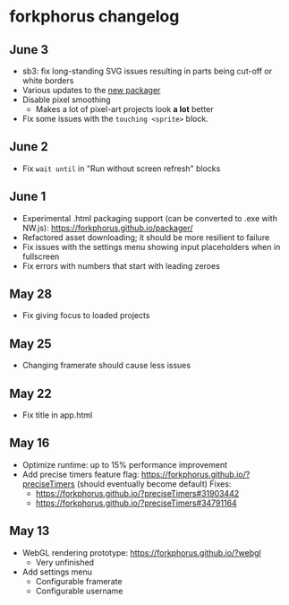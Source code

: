 # forkphorus changelog

## June 3

- sb3: fix long-standing SVG issues resulting in parts being cut-off or white borders
- Various updates to the [new packager](https://forkphorus.github.io/packager/)
- Disable pixel smoothing
  - Makes a lot of pixel-art projects look **a lot** better
- Fix some issues with the `touching <sprite>` block.

## June 2

- Fix `wait until` in "Run without screen refresh" blocks

## June 1

- Experimental .html packaging support (can be converted to .exe with NW.js): https://forkphorus.github.io/packager/
- Refactored asset downloading; it should be more resilient to failure
- Fix issues with the settings menu showing input placeholders when in fullscreen
- Fix errors with numbers that start with leading zeroes

## May 28

- Fix giving focus to loaded projects

## May 25

- Changing framerate should cause less issues

## May 22

- Fix title in app.html

## May 16

- Optimize runtime: up to 15% performance improvement
- Add precise timers feature flag: https://forkphorus.github.io/?preciseTimers (should eventually become default) Fixes:
  - https://forkphorus.github.io/?preciseTimers#31903442
  - https://forkphorus.github.io/?preciseTimers#34791164

## May 13

- WebGL rendering prototype: https://forkphorus.github.io/?webgl
  - Very unfinished
- Add settings menu
  - Configurable framerate
  - Configurable username
